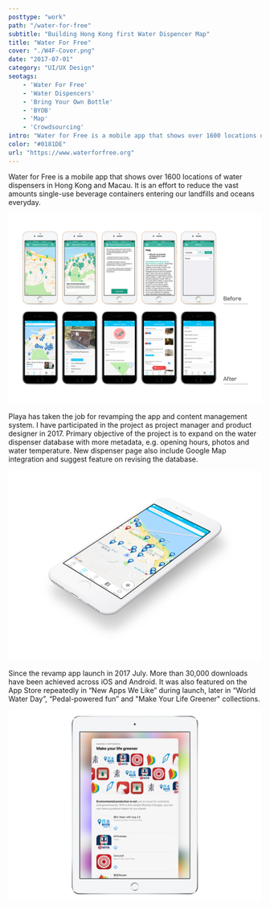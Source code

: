 ```yaml
---
posttype: "work"
path: "/water-for-free"
subtitle: "Building Hong Kong first Water Dispencer Map"
title: "Water For Free"
cover: "./W4F-Cover.png"
date: "2017-07-01"
category: "UI/UX Design"
seotags: 
    - 'Water For Free'
    - 'Water Dispencers'
    - 'Bring Your Own Bottle'
    - 'BYOB'
    - 'Map'
    - 'Crowdsourcing'
intro: "Water for Free is a mobile app that shows over 1600 locations of water dispensers in Hong Kong and Macau. It is an effort to reduce the vast amounts single-use beverage containers entering our landfills and oceans everyday."
color: "#0181DE"
url: "https://www.waterforfree.org"
---
```


Water for Free is a mobile app that shows over 1600 locations of water dispensers in Hong Kong and Macau. It is an effort to reduce the vast amounts single-use beverage containers entering our landfills and oceans everyday.

![](./Compare.png)

Playa has taken the job for revamping the app and content management system. I have participated in the project as project manager and product designer in 2017. Primary objective of the project is to expand on the water dispenser database with more metadata, e.g. opening hours, photos and water temperature. New dispenser page also include Google Map integration and suggest feature on revising the database.

![](./W4F3.png)

Since the revamp app launch in 2017 July. More than 30,000 downloads have been achieved across iOS and Android. It was also featured on the App Store repeatedly in “New Apps We Like” during launch, later in “World Water Day”, “Pedal-powered fun” and "Make Your Life Greener" collections.

![](./W4F-AppStore.png)

